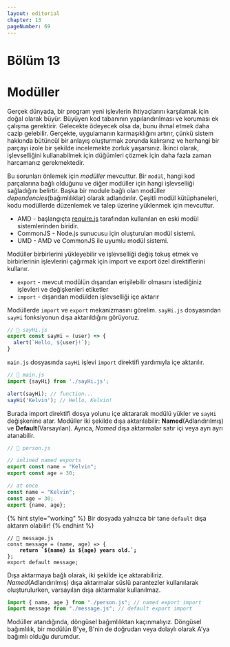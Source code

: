 ```yaml
---
layout: editorial
chapter: 13
pageNumber: 69
---
```

# Bölüm 13
# Modüller

Gerçek dünyada, bir program yeni işlevlerin ihtiyaçlarını karşılamak için doğal olarak büyür. Büyüyen kod tabanının yapılandırılması ve koruması ek çalışma gerektirir. Gelecekte ödeyecek olsa da, bunu ihmal etmek daha cazip gelebilir. Gerçekte, uygulamanın karmaşıklığını artırır, çünkü sistem hakkında bütüncül bir anlayış oluşturmak zorunda kalırsınız ve herhangi bir parçayı izole bir şekilde incelemekte zorluk yaşarsınız. İkinci olarak, işlevselliğini kullanabilmek için düğümleri çözmek için daha fazla zaman harcamanız gerekmektedir. 

Bu sorunları önlemek için _modüller_ mevcuttur. Bir `modül`, hangi kod parçalarına bağlı olduğunu ve diğer modüller için hangi işlevselliği sağladığını belirtir. Başka bir module bağlı olan modüller _dependencies_(bağımlılıklar) olarak adlandırılır. Çeşitli modül kütüphaneleri, kodu modüllerde düzenlemek ve talep üzerine yüklenmek için mevcuttur.

* AMD - başlangıçta [require.js](https://requarejs.org/) tarafından kullanılan en eski modül sistemlerinden biridir.
* CommonJS - Node.js sunucusu için oluşturulan modül sistemi.
* UMD - AMD ve CommonJS ile uyumlu modül sistemi.

Modüller birbirlerini yükleyebilir ve işlevselliği değiş tokuş etmek ve birbirlerinin işlevlerini çağırmak için import ve export özel direktiflerini kullanır.

* `export` - mevcut modülün dışarıdan erişilebilir olmasını istediğiniz işlevleri ve değişkenleri etiketler
* `import` - dışarıdan modülden işlevselliği içe aktarır

Modüllerde `import`  ve `export` mekanizmasını görelim. `sayHi.js` dosyasından `sayHi` fonksiyonun dışa aktarıldığını görüyoruz.


```javascript
// 📁 sayHi.js
export const sayHi = (user) => {
  alert(`Hello, ${user}!`);
}
```

`main.js` dosyasında `sayHi` işlevi `import` direktifi yardımıyla içe aktarılır.

```javascript
// 📁 main.js
import {sayHi} from './sayHi.js';

alert(sayHi); // function...
sayHi('Kelvin'); // Hello, Kelvin!
```

Burada import direktifi dosya yolunu içe aktararak modülü yükler ve `sayHi` değişkenine atar.
Modüller iki şekilde dışa aktarılabilir: **Named**(Adlandırılmış) ve **Default**(Varsayılan). Ayrıca, _Named_ dışa aktarmalar satır içi veya ayrı ayrı atanabilir.

```javascript
// 📁 person.js 

// inlined named exports
export const name = "Kelvin";
export const age = 30;

// at once
const name = "Kelvin";
const age = 30;
export {name, age};
```

{% hint style="working" %}
Bir dosyada yalnızca bir tane `default` dışa aktarım olabilir!
{% endhint %}

<pre class="language-javascript"><code class="lang-javascript">// 📁 message.js 
const message = (name, age) => {
<strong>    return `${name} is ${age} years old.`;
</strong>};
export default message;
</code></pre>

Dışa aktarmaya bağlı olarak, iki şekilde içe aktarabiliriz. _Named_(Adlandırılmış) dışa aktarmalar süslü parantezler kullanılarak oluşturulurken, varsayılan dışa aktarmalar kullanılmaz.
```javascript
import { name, age } from "./person.js"; // named export import
import message from "./message.js"; // default export import
```

Modüller atandığında, döngüsel bağımlılıktan kaçınmalıyız. Döngüsel bağımlılık, bir modülün B'ye, B'nin de doğrudan veya dolaylı olarak A'ya bağımlı olduğu durumdur.

